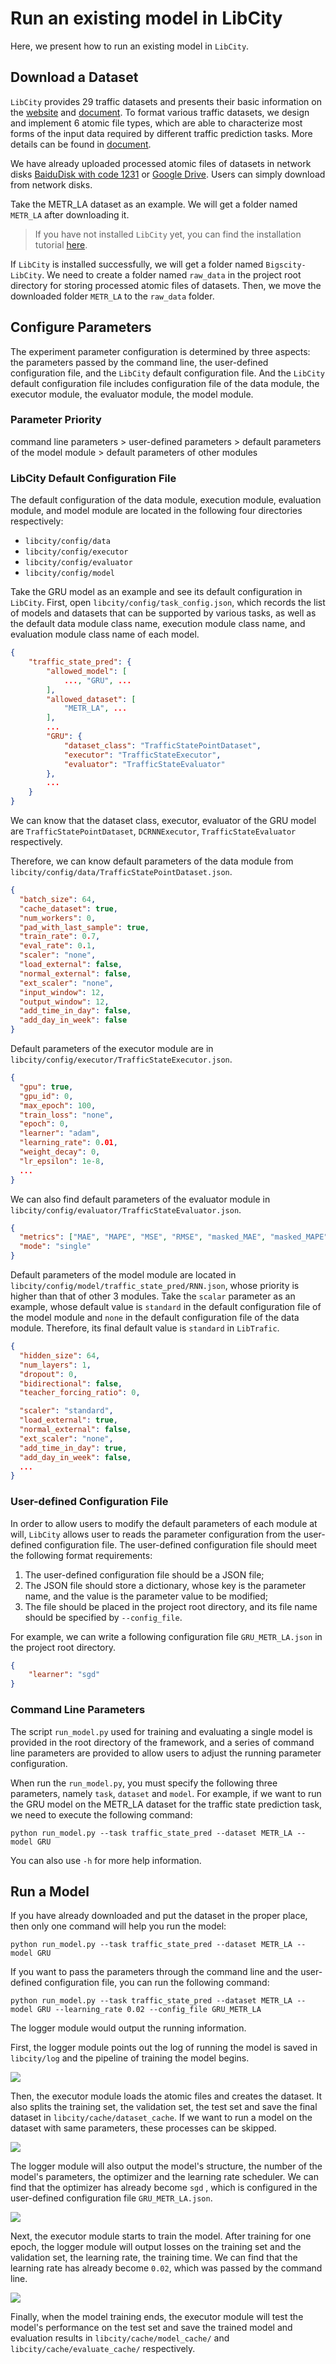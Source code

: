 # Run an existing model in LibCity

Here, we present how to run an existing model in `LibCity`.

## Download a Dataset

`LibCity` provides 29 traffic datasets and presents their basic information on the [website](https://libcity.github.io/Bigscity-LibCity-Website/#/data) and [document](../user_guide/data/raw_data.md). To format various traffic datasets, we design and implement 6 atomic file types, which are able to characterize most forms of the input data required by different traffic prediction tasks. More details can be found in [document](../user_guide/data/atomic_files.md). 

We have already uploaded processed atomic files of datasets in network disks [BaiduDisk with code 1231](https://pan.baidu.com/s/1qEfcXBO-QwZfiT0G3IYMpQ#list/path=%2F) or [Google Drive](https://drive.google.com/drive/folders/1g5v2Gq1tkOq8XO0HDCZ9nOTtRpB6-gPe?usp=sharing). Users can simply download from network disks.

Take the METR_LA dataset as an example. We will get a folder named `METR_LA` after downloading it.

> If you have not installed `LibCity` yet, you can find the installation tutorial [here](../tutorial/install_quick_start.md). 

If `LibCity` is installed successfully, we will get a folder named `Bigscity-LibCity`. We need to create a folder named `raw_data` in the project root directory for storing processed atomic files of datasets. Then, we move the downloaded folder `METR_LA` to the `raw_data` folder.

## Configure Parameters

The experiment parameter configuration is determined by three aspects: the parameters passed by the command line, the user-defined configuration file, and the `LibCity` default configuration file. And the `LibCity` default configuration file includes configuration file of the data module, the executor module, the evaluator module, the model module.

### Parameter Priority

command line parameters > user-defined parameters > default parameters of the model module > default parameters of other modules

### LibCity Default Configuration File

The default configuration of the data module, execution module, evaluation module, and model module are located in the following four directories respectively:

- `libcity/config/data`
- `libcity/config/executor`
- `libcity/config/evaluator`
- `libcity/config/model`

Take the GRU model as an example and see its default configuration in `LibCity`. First, open `libcity/config/task_config.json`, which records the list of models and datasets that can be supported by various tasks, as well as the default data module class name, execution module class name, and evaluation module class name of each model.

```json
{
    "traffic_state_pred": {
        "allowed_model": [
            ..., "GRU", ...
        ],
        "allowed_dataset": [
        	"METR_LA", ...    
        ],
        ...
        "GRU": {
            "dataset_class": "TrafficStatePointDataset",
            "executor": "TrafficStateExecutor",
            "evaluator": "TrafficStateEvaluator"
        },
        ...
    }
}
```

We can know that the dataset class, executor, evaluator of the GRU model are `TrafficStatePointDataset`, `DCRNNExecutor`, `TrafficStateEvaluator` respectively.

Therefore, we can know default parameters of the data module from `libcity/config/data/TrafficStatePointDataset.json`.

```json
{
  "batch_size": 64,
  "cache_dataset": true,
  "num_workers": 0,
  "pad_with_last_sample": true,
  "train_rate": 0.7,
  "eval_rate": 0.1,
  "scaler": "none",
  "load_external": false,
  "normal_external": false,
  "ext_scaler": "none",
  "input_window": 12,
  "output_window": 12,
  "add_time_in_day": false,
  "add_day_in_week": false
}
```

Default parameters of the executor module are in `libcity/config/executor/TrafficStateExecutor.json`.

```json
{
  "gpu": true,
  "gpu_id": 0,
  "max_epoch": 100,
  "train_loss": "none",
  "epoch": 0,
  "learner": "adam",
  "learning_rate": 0.01,
  "weight_decay": 0,
  "lr_epsilon": 1e-8,
  ...
}
```

We can also find default parameters of the evaluator module in `libcity/config/evaluator/TrafficStateEvaluator.json`.

```json
{
  "metrics": ["MAE", "MAPE", "MSE", "RMSE", "masked_MAE", "masked_MAPE", "masked_MSE", "masked_RMSE", "R2", "EVAR"],
  "mode": "single"
}
```

Default parameters of the model module are located in `libcity/config/model/traffic_state_pred/RNN.json`, whose priority is higher than that of other 3 modules. Take the `scalar` parameter as an example, whose default value is `standard`  in the default configuration file of the model module and `none` in the default configuration file of the data module. Therefore, its final default value is `standard` in `LibTrafic`.

```json
{
  "hidden_size": 64,
  "num_layers": 1,
  "dropout": 0,
  "bidirectional": false,
  "teacher_forcing_ratio": 0,

  "scaler": "standard",
  "load_external": true,
  "normal_external": false,
  "ext_scaler": "none",
  "add_time_in_day": true,
  "add_day_in_week": false,
  ...
}
```

### User-defined Configuration File

In order to allow users to modify the default parameters of each module at will, `LibCity` allows user to reads the parameter configuration from the user-defined configuration file. The user-defined configuration file should meet the following format requirements:

1. The user-defined configuration file should be a JSON file;
2. The JSON file should store a dictionary, whose key is the parameter name, and the value is the parameter value to be modified;
3. The file should be placed in the project root directory, and its file name should be specified by `--config_file`.

For example, we can write a following configuration file `GRU_METR_LA.json` in the project root directory.

```json
{
    "learner": "sgd"
}
```

### Command Line Parameters

The script `run_model.py` used for training and evaluating a single model is provided in the root directory of the framework, and a series of command line parameters are provided to allow users to adjust the running parameter configuration.

When run the `run_model.py`, you must specify the following three parameters, namely `task`, `dataset` and `model`. For example, if we want to run the GRU model on the METR_LA dataset for the traffic state prediction task, we need to execute the following command:

```
python run_model.py --task traffic_state_pred --dataset METR_LA --model GRU
```

You can also use `-h` for more help information.

## Run a Model

If you have already downloaded and put the dataset in the proper place, then only one command will help you run the model:

```
python run_model.py --task traffic_state_pred --dataset METR_LA --model GRU
```

If you want to pass the parameters through the command line and the user-defined configuration file, you can run the following command:

```
python run_model.py --task traffic_state_pred --dataset METR_LA --model GRU --learning_rate 0.02 --config_file GRU_METR_LA
```

The logger module would output the running information.

First, the logger module points out the log of running the model is saved in `libcity/log` and the pipeline of training the model begins.

![](/_static/run_model1.png)

Then, the executor module loads the atomic files and creates the dataset. It also splits the training set, the validation set, the test set and save the final dataset in `libcity/cache/dataset_cache`. If we want to run a model on the dataset with same parameters, these processes can be skipped.

![](/_static/run_model2.png)

The logger module will also output the model's structure, the number of the model's parameters, the optimizer and the learning rate scheduler. We can find that the optimizer has already become `sgd` , which is configured in the user-defined configuration file `GRU_METR_LA.json`.

![](/_static/run_model3.png)

Next, the executor module starts to train the model. After training for one epoch, the logger module will output losses on the training set and the validation set, the learning rate, the training time. We can find that the learning rate has already become `0.02`, which was passed by the command line.

![](/_static/run_model4.png)

Finally, when the model training ends, the executor module will test the model's performance on the test set and save the trained model and evaluation results in `libcity/cache/model_cache/` and `libcity/cache/evaluate_cache/` respectively.
